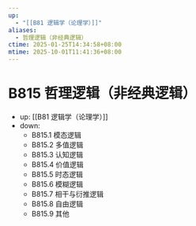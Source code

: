 ```yaml
---
up:
  - "[[B81 逻辑学（论理学）]]"
aliases:
  - 哲理逻辑（非经典逻辑）
ctime: 2025-01-25T14:34:58+08:00
mtime: 2025-10-01T11:41:36+08:00
---
```


# B815 哲理逻辑（非经典逻辑）

- up: [[B81 逻辑学（论理学）]]
- down:	
	- B815.1 模态逻辑
	- B815.2 多值逻辑
	- B815.3 认知逻辑
	- B815.4 价值逻辑
	- B815.5 时态逻辑
	- B815.6 模糊逻辑
	- B815.7 相干与衍推逻辑
	- B815.8 自由逻辑
	- B815.9 其他
	
